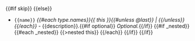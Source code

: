 {{#if skip}}
{{else}}
* `{{name}}` *{{#each type.names}}{{ this }}{{#unless @last}} | {{/unless}}{{/each}}* - {{description}}.{{#if optional}} *Optional.*{{/if}}
  {{#if _nested}}
  {{#each _nested}}
  {{>nested this}}
  {{/each}}
  {{/if}}
{{/if}}